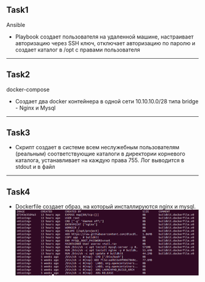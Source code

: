 ## Task1
Ansible
+ Playbook создает пользователя на удаленной машине, настраивает авторизацию через SSH ключ, отключает авторизацию по паролю и создает каталог в /opt с правами пользователя

---
## Task2
docker-compose
+ Создает два docker контейнера в одной сети 10.10.10.0/28 типа bridge - Nginx и Mysql

---
## Task3
+ Скрипт создает в системе всем неслужебным пользователям (реальным) соответствующие каталоги в директории корневого каталога, устанавливает на каждую права 755. Лог выводится в stdout и в файл

---
## Task4
+ Dockerfile создает образ, на который инсталлируются nginx и mysql.
![](https://github.com/Morody/docker/blob/1854f638d040fb5ae99988ebc4083917071b833a/img/Screenshot%20from%202023-09-23%2008-27-52.png)

